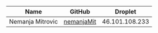 
| Name             | GitHub                                          | Droplet        |
| ---------------- | ----------------------------------------------- | -------------- |
| Nemanja Mitrovic | [nemanjaMit](https://github.com/nemanjaMit)     | 46.101.108.233 |
